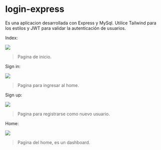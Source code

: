 # login-express
Es una aplicacion desarrollada con Express y MySql. Utilice Tailwind para los estilos y JWT para validar la autenticación de usuarios.

Index:

![](https://github.com/OrlandoMts/login-express/ss/index.png)

> Pagina de inicio.

Sign in:

![](https://github.com/OrlandoMts/login-express/ss/signin.png)

> Pagina para ingresar al home.

Sign up:

![](https://github.com/OrlandoMts/login-express/ss/signup.png)

> Pagina para registrarse como nuevo usuario.

Home:

![](https://github.com/OrlandoMts/login-express/ss/home.png)

> Pagina del home, es un dashboard.
